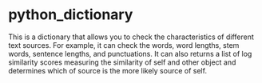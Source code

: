 # python_dictionary
This is a dictionary that allows you to check the characteristics of different text sources. 
For example, it can check the words, word lengths, stem words, sentence lengths, and punctuations. 
It can also returns a list of log similarity scores measuring the similarity of self and other object and determines which of source is the more likely source of self.
